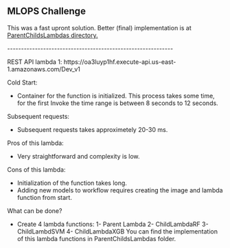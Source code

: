 ## MLOPS Challenge

This was a fast upront solution. Better (final) implementation is at [ParentChildsLambdas directory.](../ParentChildsLambdas)
<p>------------------------------------------------------------</p>
REST API lambda 1: https://oa3luyp1hf.execute-api.us-east-1.amazonaws.com/Dev_v1
<p>
Cold Start:
<ul>
    <li>Container for the function is initialized. This process takes some time, for the first Invoke the time range is between 8 seconds to 12 seconds.</li>
</ul>
Subsequent requests:
<ul>
    <li>Subsequent requests takes approximetely 20-30 ms.</li>
</ul>
</p>
<p>
Pros of this lambda:
<ul>
    <li>Very straightforward and complexity is low.</li>
</ul>
Cons of this lambda:
<ul>
    <li>Initialization of the function takes long.</li>
    <li>Adding new models to workflow requires creating the image and lambda function from start.</li>
</ul>
What can be done?
<ul>
    <li>
    Create 4 lambda functions:
    1- Parent Lambda
    2- ChildLambdaRF
    3- ChildLambdSVM
    4- ChildLambdaXGB
    You can find the implementation of this lambda functions in ParentChildsLambdas folder.
    </li>


</ul>
</p>